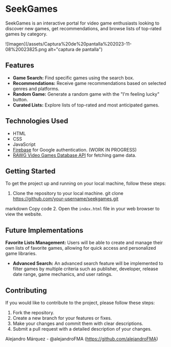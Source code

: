 # SeekGames

SeekGames is an interactive portal for video game enthusiasts looking to discover new games, get recommendations, and browse lists of top-rated games by category.

![Imagen](/assets/Captura%20de%20pantalla%202023-11-08%20023825.png alt="captura de pantalla")

## Features

- **Game Search:** Find specific games using the search box.
- **Recommendations:** Receive game recommendations based on selected genres and platforms.
- **Random Game:** Generate a random game with the "I'm feeling lucky" button.
- **Curated Lists:** Explore lists of top-rated and most anticipated games.

## Technologies Used

- HTML
- CSS
- JavaScript
- [Firebase](https://firebase.google.com/) for Google authentication. (WORK IN PROGRESS)
- [RAWG Video Games Database API](https://rawg.io/apidocs) for fetching game data.

## Getting Started

To get the project up and running on your local machine, follow these steps:

1. Clone the repository to your local machine.
git clone https://github.com/your-username/seekgames.git

markdown
Copy code
2. Open the `index.html` file in your web browser to view the website.

## Future Implementations

 **Favorite Lists Management:** Users will be able to create and manage their own lists of favorite games, allowing for quick access and personalized game libraries.
- **Advanced Search:** An advanced search feature will be implemented to filter games by multiple criteria such as publisher, developer, release date range, game mechanics, and user ratings.


## Contributing

If you would like to contribute to the project, please follow these steps:

1. Fork the repository.
2. Create a new branch for your features or fixes.
3. Make your changes and commit them with clear descriptions.
4. Submit a pull request with a detailed description of your changes.

 Alejandro Márquez - @alejandroFMA (https://github.com/alejandroFMA)